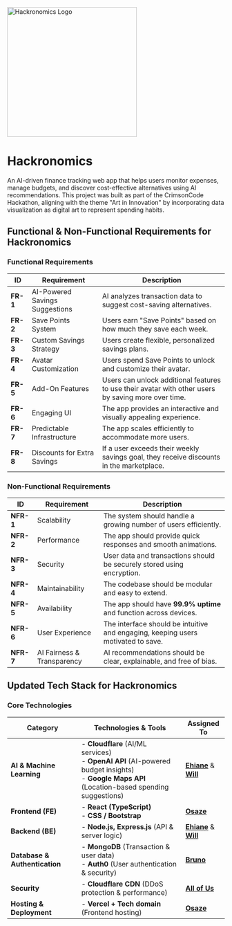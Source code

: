 <img src="https://github.com/user-attachments/assets/b2730215-cc6c-4f4a-a7ee-fee730a6e950" alt="Hackronomics Logo" width="300" height="300">

# Hackronomics
An AI-driven finance tracking web app that helps users monitor expenses, manage budgets, and discover cost-effective alternatives using AI recommendations. This project was built as part of the CrimsonCode Hackathon, aligning with the theme "Art in Innovation" by incorporating data visualization as digital art to represent spending habits.


##  Functional & Non-Functional Requirements for Hackronomics

### Functional Requirements

| **ID**   | **Requirement**                      | **Description** |
|----------|--------------------------------------|---------------|
| **FR-1** | AI-Powered Savings Suggestions      | AI analyzes transaction data to suggest cost-saving alternatives. |
| **FR-2** | Save Points System                  | Users earn "Save Points" based on how much they save each week. |
| **FR-3** | Custom Savings Strategy             | Users create flexible, personalized savings plans. |
| **FR-4** | Avatar Customization                | Users spend Save Points to unlock and customize their avatar. |
| **FR-5** | Add-On Features                     | Users can unlock additional features to use their avatar with other users by saving more over time. |
| **FR-6** | Engaging UI                         | The app provides an interactive and visually appealing experience. |
| **FR-7** | Predictable Infrastructure          | The app scales efficiently to accommodate more users. |
| **FR-8** | Discounts for Extra Savings         | If a user exceeds their weekly savings goal, they receive discounts in the marketplace. |


### Non-Functional Requirements

| **ID**   | **Requirement**                   | **Description** |
|----------|-----------------------------------|---------------|
| **NFR-1** | Scalability                     | The system should handle a growing number of users efficiently. |
| **NFR-2** | Performance                     | The app should provide quick responses and smooth animations. |
| **NFR-3** | Security                        | User data and transactions should be securely stored using encryption. |
| **NFR-4** | Maintainability                 | The codebase should be modular and easy to extend. |
| **NFR-5** | Availability                    | The app should have **99.9% uptime** and function across devices. |
| **NFR-6** | User Experience                 | The interface should be intuitive and engaging, keeping users motivated to save. |
| **NFR-7** | AI Fairness & Transparency      | AI recommendations should be clear, explainable, and free of bias. |

## Updated Tech Stack for Hackronomics

### Core Technologies

| **Category**          | **Technologies & Tools** | **Assigned To** |
|----------------------|-------------------------|----------------|
| **AI & Machine Learning** | - **Cloudflare** (AI/ML services)  <br> - **OpenAI API** (AI-powered budget insights)  <br> - **Google Maps API** (Location-based spending suggestions) | [**Ehiane**](https://github.com/Ehiane) & [**Will**](https://github.com/kiwisurgen) |
| **Frontend (FE)** | - **React (TypeScript)**  <br> - **CSS / Bootstrap** | [**Osaze**](https://github.com/Ogieriakhi17) |
| **Backend (BE)** | - **Node.js, Express.js** (API & server logic) | [**Ehiane**](https://github.com/ehiane) & [**Will**](https://github.com/kiwisurgen) |
| **Database & Authentication** | - **MongoDB** (Transaction & user data) <br> - **Auth0** (User authentication & security) | [**Bruno**](https://github.com/BruSalSprouts) |
| **Security** | - **Cloudflare CDN** (DDoS protection & performance) | [**All of Us**](https://github.com/Ehiane/Hackronomics/tree/main) |
| **Hosting & Deployment** | - **Vercel + Tech domain** (Frontend hosting) | [**Osaze**](https://github.com/Ogieriakhi17) |


